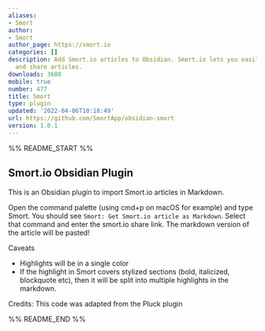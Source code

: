 ```yaml
---
aliases:
- Smort
author:
- Smort
author_page: https://smort.io
categories: []
description: Add Smort.io articles to Obsidian. Smort.io lets you easily edit, annotate
  and share articles.
downloads: 3688
mobile: true
number: 477
title: Smort
type: plugin
updated: '2022-04-06T10:18:49'
url: https://github.com/SmortApp/obsidian-smort
version: 1.0.1
---
```


%% README_START %%

## Smort.io Obsidian Plugin

This is an Obsidian plugin to import Smort.io articles in Markdown.

Open the command palette (using cmd+p on macOS for example) and type Smort. You should see `Smort: Get Smort.io article as Markdown`. Select that command and enter the smort.io share link. The markdown version of the article will be pasted!

Caveats

-   Highlights will be in a single color
-   If the highlight in Smort covers stylized sections (bold, italicized, blockquote etc), then it will be split into multiple highlights in the markdown.

Credits: This code was adapted from the Pluck plugin


%% README_END %%